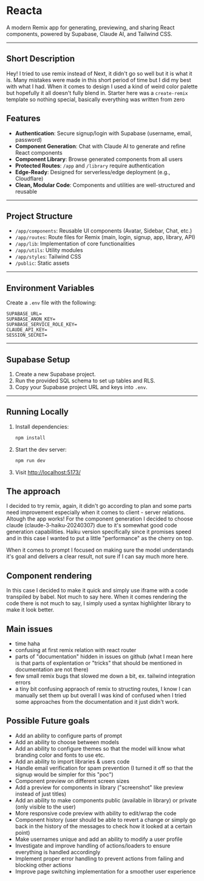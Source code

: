 # Reacta

A modern Remix app for generating, previewing, and sharing React components, powered by Supabase, Claude AI, and Tailwind CSS.

---

## Short Description

Hey! I tried to use remix instead of Next, it didn't go so well but it is what it is.
Many mistakes were made in this short period of time but I did my best with what I had. When it comes to design I used a kind of weird color palette but hopefully it all doesn't fully blend in. Starter here was a `create-remix` template so nothing special, basically everything was written from zero

## Features

- **Authentication**: Secure signup/login with Supabase (username, email, password)
- **Component Generation**: Chat with Claude AI to generate and refine React components
- **Component Library**: Browse generated components from all users
- **Protected Routes**: `/app` and `/library` require authentication
- **Edge-Ready**: Designed for serverless/edge deployment (e.g., Cloudflare)
- **Clean, Modular Code**: Components and utilities are well-structured and reusable

---

## Project Structure

- `/app/components`: Reusable UI components (Avatar, Sidebar, Chat, etc.)
- `/app/routes`: Route files for Remix (main, login, signup, app, library, API)
- `/app/lib`: Implementation of core functionalities
- `/app/utils`: Utility modules
- `/app/styles`: Tailwind CSS
- `/public`: Static assets

---

## Environment Variables

Create a `.env` file with the following:

```
SUPABASE_URL=
SUPABASE_ANON_KEY=
SUPABASE_SERVICE_ROLE_KEY=
CLAUDE_API_KEY=
SESSION_SECRET=
```

---

## Supabase Setup

1. Create a new Supabase project.
2. Run the provided SQL schema to set up tables and RLS.
3. Copy your Supabase project URL and keys into `.env`.

---

## Running Locally

1. Install dependencies:

   ```bash
   npm install
   ```

2. Start the dev server:

   ```bash
   npm run dev
   ```

3. Visit [http://localhost:5173/](http://localhost:5173/)

## The approach

I decided to try remix, again, it didn't go according to plan and some parts need improvement especially when it comes to client - server relations. Altough the app works! For the component generation I decided to choose claude (claude-3-haiku-20240307) due to it's somewhat good code generation capabilities. Haiku version specifically since it promises speed and in this case I wanted to put a little "performance" as the cherry on top.

When it comes to prompt I focused on making sure the model understands it's goal and delivers a clear result, not sure if I can say much more here.

## Component rendering

In this case I decided to make it quick and simply use iframe with a code transpiled by babel. Not much to say here. When it comes rendering the code there is not much to say, I simply used a syntax highlighter library to make it look better.

## Main issues

- time haha
- confusing at first remix relation with react router
- parts of "documentation" hidden in issues on github (what I mean here is that parts of explentation or "tricks" that should be mentioned in documentation are not there)
- few small remix bugs that slowed me down a bit, ex. tailwind integration errors
- a tiny bit confusing appraoch of remix to structing routes, I know I can manually set them up but overall I was kind of confused when I tried some approaches from the documentation and it just didn't work.

## Possible Future goals

- Add an ability to configure parts of prompt
- Add an ability to choose between models
- Add an ability to configure themes so that the model will know what branding color and fonts to use etc.
- Add an ability to import libraries & users code
- Handle email verification for spam prevention (I turned it off so that the signup would be simpler for this "poc")
- Component preview on different screen sizes
- Add a preview for components in library ("screenshot" like preview instead of just titles)
- Add an ability to make components public (available in library) or private (only visible to the user)
- More responsive code preview with ability to edit/wrap the code
- Component history (user should be able to revert a change or simply go back in the history of the messages to check how it looked at a certain point)
- Make usernames unique and add an ability to modify a user profile
- Investigate and improve handling of actions/loaders to ensure everything is handled accordingly
- Implement proper error handling to prevent actions from failing and blocking other actions
- Improve page switching implementation for a smoother user experience
